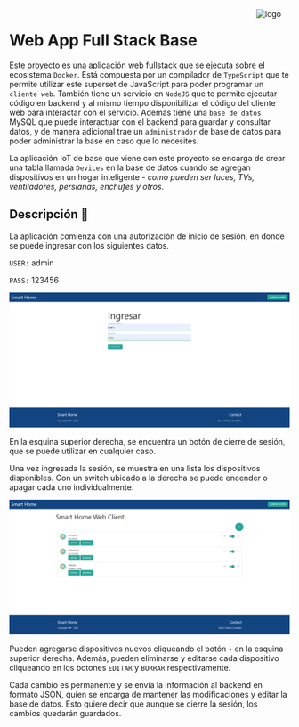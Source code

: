 <a href="https://www.gotoiot.com/">
    <img src="doc/gotoiot-logo.png" alt="logo" title="Goto IoT" align="right" width="60" height="60" />
</a>

# Web App Full Stack Base

Este proyecto es una aplicación web fullstack que se ejecuta sobre el ecosistema `Docker`. Está compuesta por un compilador de `TypeScript` que te permite utilizar este superset de JavaScript para poder programar un `cliente web`. También tiene un servicio en `NodeJS` que te permite ejecutar código en backend y al mismo tiempo disponibilizar el código del cliente web para interactar con el servicio. Además tiene una `base de datos` MySQL que puede interactuar con el backend para guardar y consultar datos, y de manera adicional trae un `administrador` de base de datos para poder administrar la base en caso que lo necesites.

La aplicación IoT de base que viene con este proyecto se encarga de crear una tabla llamada `Devices` en la base de datos cuando se agregan dispositivos en un hogar inteligente - _como pueden ser luces, TVs, ventiladores, persianas, enchufes y otros_.

## Descripción 🚀

La aplicación comienza con una autorización de inicio de sesión, en donde se puede ingresar con los siguientes datos.

`USER:` admin

`PASS:` 123456

![architecture](imgs/img1.png)

En la esquina superior derecha, se encuentra un botón de cierre de sesión, que se puede utilizar en cualquier caso.

Una vez ingresada la sesión, se muestra en una lista los dispositivos disponibles. Con un switch ubicado a la derecha se puede encender o apagar cada uno individualmente.

![architecture](imgs/img2.png)

Pueden agregarse dispositivos nuevos cliqueando el botón `+` en la esquina superior derecha. Además, pueden eliminarse y editarse cada dispositivo cliqueando en los botones `EDITAR` y `BORRAR` respectivamente.

Cada cambio es permanente y se envía la información al backend en formato JSON, quien se encarga de mantener las modificaciones y editar la base de datos. Esto quiere decir que aunque se cierre la sesión, los cambios quedarán guardados.
